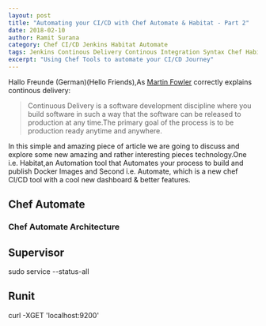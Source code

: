 ```yaml
---
layout: post
title: "Automating your CI/CD with Chef Automate & Habitat - Part 2"
date: 2018-02-10
author: Ramit Surana
category: Chef CI/CD Jenkins Habitat Automate
tags: Jenkins Continous Delivery Continous Integration Syntax Chef Habitat Automate
excerpt: "Using Chef Tools to automate your CI/CD Journey"
---
```


Hallo Freunde (German)(Hello Friends),As [Martin Fowler](http://martinfowler.com) correctly explains continous delivery:

> Continuous Delivery is a software development discipline where you build software in such a way that the software can be released to production at any time.The primary goal of the process is to be production ready anytime and anywhere.

In this simple and amazing piece of article we are going to discuss and explore some new amazing and rather interesting pieces technology.One i.e. Habitat,an Automation tool that Automates your process to build and publish Docker Images and Second i.e. Automate, which is a new chef CI/CD tool with a cool new dashboard & better features.

## Chef Automate

### Chef Automate Architecture

## Supervisor

 sudo service --status-all


## Runit

curl -XGET 'localhost:9200'



